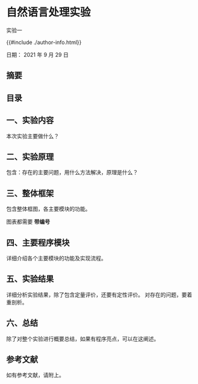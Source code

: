 # 自然语言处理实验

实验一

{{#include ./author-info.html}}

日期： 2021 年 9 月 29 日

## 摘要


## 目录

## 一、实验内容

本次实验主要做什么？

## 二、实验原理

包含：存在的主要问题，用什么方法解决，原理是什么？

## 三、整体框架

包含整体框图，各主要模块的功能。

图表都需要 **带编号**

## 四、主要程序模块

详细介绍各个主要模块的功能及实现流程。

## 五、实验结果

详细分析实验结果，除了包含定量评价，还要有定性评价。
对存在的问题，要着重剖析。

## 六、总结

除了对整个实验进行概要总结，如果有程序亮点，可以在这阐述。

## 参考文献

如有参考文献，请附上。


